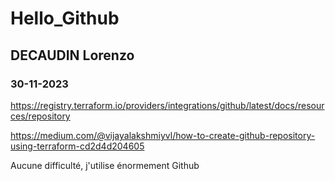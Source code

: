 # Hello_Github
## DECAUDIN Lorenzo
### 30-11-2023

https://registry.terraform.io/providers/integrations/github/latest/docs/resources/repository


https://medium.com/@vijayalakshmiyvl/how-to-create-github-repository-using-terraform-cd2d4d204605

Aucune difficulté, j'utilise énormement Github
